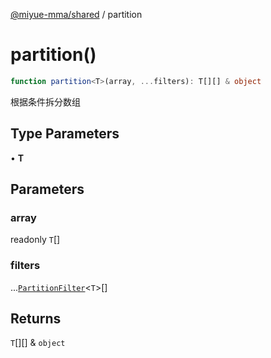 [@miyue-mma/shared](../index.md) / partition

# partition()

```ts
function partition<T>(array, ...filters): T[][] & object
```

根据条件拆分数组

## Type Parameters

• **T**

## Parameters

### array

readonly `T`[]

### filters

...[`PartitionFilter`](../type-aliases/PartitionFilter.md)\<`T`\>[]

## Returns

`T`[][] & `object`
